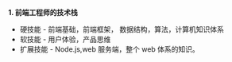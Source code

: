 **1. 前端工程师的技术栈**
- 硬技能 - 前端基础，前端框架， 数据结构，算法，计算机知识体系
- 软技能 - 用户体验，产品思维
- 扩展技能 - Node.js,web 服务端，整个 web 体系的知识。
